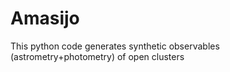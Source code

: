 # Amasijo
This python code generates synthetic observables (astrometry+photometry) of open clusters
